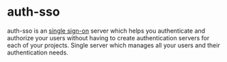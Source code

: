 # auth-sso 

auth-sso is an [single sign-on][1] server which helps you authenticate and authorize your users without having to create authentication servers for each of your projects. Single server which manages all your users and their authentication needs.

[1]: https://en.wikipedia.org/wiki/Single_sign-on
